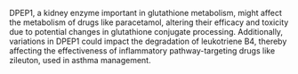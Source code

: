 DPEP1, a kidney enzyme important in glutathione metabolism, might affect the metabolism of drugs like paracetamol, altering their efficacy and toxicity due to potential changes in glutathione conjugate processing. Additionally, variations in DPEP1 could impact the degradation of leukotriene B4, thereby affecting the effectiveness of inflammatory pathway-targeting drugs like zileuton, used in asthma management.